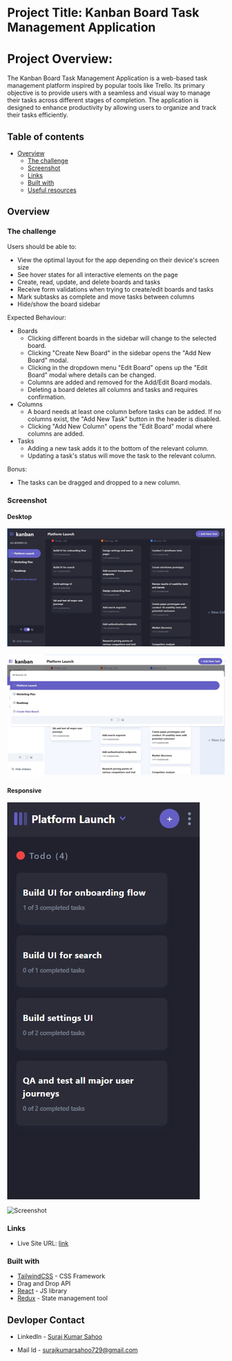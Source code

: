 # Project Title: Kanban Board Task Management Application

# Project Overview:
The Kanban Board Task Management Application is a web-based task management platform inspired by popular tools like Trello. Its primary objective is to provide users with a seamless and visual way to manage their tasks across different stages of completion. The application is designed to enhance productivity by allowing users to organize and track their tasks efficiently.


## Table of contents

- [Overview](#overview)
  - [The challenge](#the-challenge)
  - [Screenshot](#screenshot)
  - [Links](#links)
  - [Built with](#built-with)
  - [Useful resources](#useful-resources)


## Overview

### The challenge

Users should be able to:

- View the optimal layout for the app depending on their device's screen size
- See hover states for all interactive elements on the page
- Create, read, update, and delete boards and tasks
- Receive form validations when trying to create/edit boards and tasks
- Mark subtasks as complete and move tasks between columns
- Hide/show the board sidebar

Expected Behaviour:

- Boards
  - Clicking different boards in the sidebar will change to the selected board.
  - Clicking "Create New Board" in the sidebar opens the "Add New Board" modal.
  - Clicking in the dropdown menu "Edit Board" opens up the "Edit Board" modal where details can be changed.
  - Columns are added and removed for the Add/Edit Board modals.
  - Deleting a board deletes all columns and tasks and requires confirmation.
- Columns
  - A board needs at least one column before tasks can be added. If no columns exist, the "Add New Task" button in the header is disabled.
  - Clicking "Add New Column" opens the "Edit Board" modal where columns are added.
- Tasks
  - Adding a new task adds it to the bottom of the relevant column.
  - Updating a task's status will move the task to the relevant column.

Bonus:

- The tasks can be dragged and dropped to a new column.

### Screenshot

#### Desktop
![Screenshot](public/ss-1.jpg)

![Screenshot](public/ss-4.jpg)

#### Responsive
![Screenshot](public/ss-2.jpg)

![Screenshot](public/ss-3.jpg)
### Links

- Live Site URL: [link](https://kanban-task-mangement-ruby.vercel.app/)

### Built with

- [TailwindCSS](https://tailwindcss.com/) - CSS Framework
- Drag and Drop API
- [React](https://reactjs.org/) - JS library
- [Redux](https://redux.js.org/) - State management tool



## Devloper Contact

- LinkedIn - [Suraj Kumar Sahoo](https://www.linkedin.com/in/suraj-kumar-sahoo-59a115171/)

- Mail Id - surajkumarsahoo729@gmail.com
